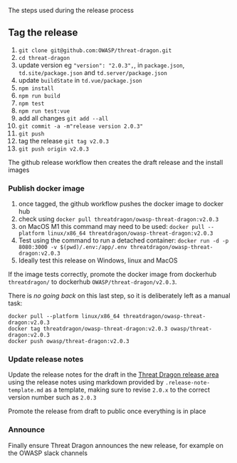The steps used during the release process

## Tag the release

1. `git clone git@github.com:OWASP/threat-dragon.git`
2. `cd threat-dragon`
3. update version eg `"version": "2.0.3",`, in `package.json`, `td.site/package.json` and `td.server/package.json`
4. update `buildState` in `td.vue/package.json`
5. `npm install`
6. `npm run build`
7. `npm test`
8. `npm run test:vue`
9. add all changes `git add --all`
10. `git commit -a -m"release version 2.0.3"`
11. `git push`
12. tag the release `git tag v2.0.3`
13. `git push origin v2.0.3`

The github release workflow then creates the draft release and the install images

### Publish docker image

1. once tagged, the github workflow pushes the docker image to docker hub
2. check using `docker pull threatdragon/owasp-threat-dragon:v2.0.3`
3. on MacOS M1 this command may need to be used:
    `docker pull --platform linux/x86_64 threatdragon/owasp-threat-dragon:v2.0.3`
4. Test using the command to run a detached container:
    `docker run -d -p 8080:3000 -v $(pwd)/.env:/app/.env threatdragon/owasp-threat-dragon:v2.0.3`
5. Ideally test this release on Windows, linux and MacOS

If the image tests correctly, promote the docker image
from dockerhub `threatdragon/` to dockerhub `OWASP/threat-dragon/v2.0.3`.

There is _no going back_ on this last step, so it is deliberately left as a manual task:

```text
docker pull --platform linux/x86_64 threatdragon/owasp-threat-dragon:v2.0.3
docker tag threatdragon/owasp-threat-dragon:v2.0.3 owasp/threat-dragon:v2.0.3
docker push owasp/threat-dragon:v2.0.3
```

### Update release notes

Update the release notes for the draft in the [Threat Dragon release area][area]
using the release notes using markdown provided by `.release-note-template.md` as a template,
making sure to revise `2.0.x` to the correct version number such as `2.0.3`

Promote the release from draft to public once everything is in place

### Announce

Finally ensure Threat Dragon announces the new release, for example on the OWASP slack channels

[area]: https://github.com/OWASP/threat-dragon/releases
